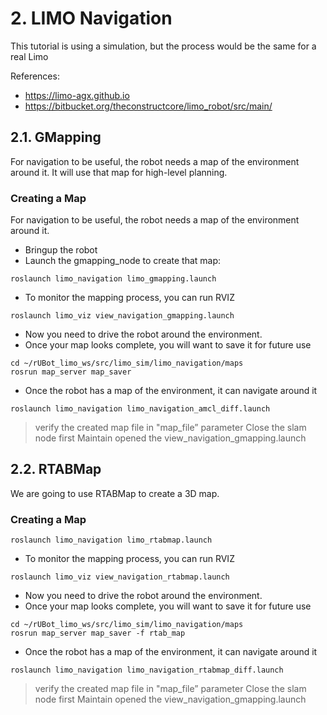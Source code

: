 # **2. LIMO Navigation**

This tutorial is using a simulation, but the process would be the same for a real Limo

References:
- https://limo-agx.github.io
- https://bitbucket.org/theconstructcore/limo_robot/src/main/

## **2.1. GMapping**

For navigation to be useful, the robot needs a map of the environment around it. It will use that map for high-level planning.

### **Creating a Map**

For navigation to be useful, the robot needs a map of the environment around it.

- Bringup the robot
- Launch the gmapping_node to create that map:
````shell
roslaunch limo_navigation limo_gmapping.launch
````
- To monitor the mapping process, you can run RVIZ
````shell
roslaunch limo_viz view_navigation_gmapping.launch
````
- Now you need to drive the robot around the environment. 
- Once your map looks complete, you will want to save it for future use
````shell
cd ~/rUBot_limo_ws/src/limo_sim/limo_navigation/maps
rosrun map_server map_saver
````
- Once the robot has a map of the environment, it can navigate around it
````shell
roslaunch limo_navigation limo_navigation_amcl_diff.launch
````
> verify the created map file in "map_file” parameter
> Close the slam node first
> Maintain opened the view_navigation_gmapping.launch

## **2.2. RTABMap**

We are going to use RTABMap to create a 3D map.

### **Creating a Map**

````shell
roslaunch limo_navigation limo_rtabmap.launch
````
- To monitor the mapping process, you can run RVIZ
````shell
roslaunch limo_viz view_navigation_rtabmap.launch
````
- Now you need to drive the robot around the environment. 
- Once your map looks complete, you will want to save it for future use
````shell
cd ~/rUBot_limo_ws/src/limo_sim/limo_navigation/maps
rosrun map_server map_saver -f rtab_map
````
- Once the robot has a map of the environment, it can navigate around it
````shell
roslaunch limo_navigation limo_navigation_rtabmap_diff.launch
````
> verify the created map file in "map_file” parameter
> Close the slam node first
> Maintain opened the view_navigation_gmapping.launch
